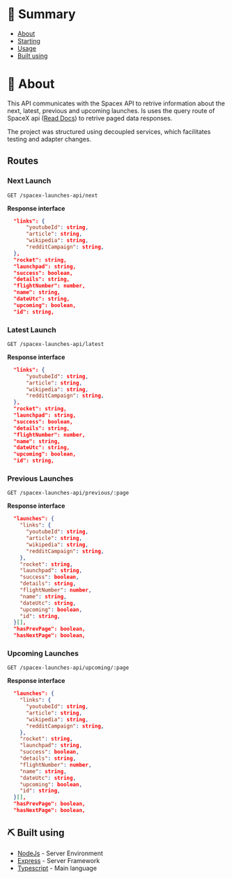 # 📝 Summary

- [About](#about)
- [Starting](#getting_started)
- [Usage](#usage)
- [Built using](#built_using)

# 🧐 About <a name = "about"></a>

This API communicates with the Spacex API to retrive information about the next, latest, previous and upcoming launches.
Is uses the query route of SpaceX api ([Read Docs](https://github.com/r-spacex/SpaceX-API)) to retrive paged data responses.

The project was structured using decoupled services, which facilitates testing and adapter changes.

## Routes

### **Next Launch**

    GET /spacex-launches-api/next

**Response interface**
```json
  "links": {
      "youtubeId": string,
      "article": string,
      "wikipedia": string,
      "redditCampaign": string,
  },
  "rocket": string,
  "launchpad": string,
  "success": boolean,
  "details": string,
  "flightNumber": number,
  "name": string,
  "dateUtc": string,
  "upcoming": boolean,
  "id": string,
```

### **Latest Launch**

    GET /spacex-launches-api/latest

**Response interface**
```json
  "links": {
      "youtubeId": string,
      "article": string,
      "wikipedia": string,
      "redditCampaign": string,
  },
  "rocket": string,
  "launchpad": string,
  "success": boolean,
  "details": string,
  "flightNumber": number,
  "name": string,
  "dateUtc": string,
  "upcoming": boolean,
  "id": string,
```

### **Previous Launches**

    GET /spacex-launches-api/previous/:page

**Response interface**
```json
  "launches": { 
    "links": {
      "youtubeId": string,
      "article": string,
      "wikipedia": string,
      "redditCampaign": string,
    },
    "rocket": string,
    "launchpad": string,
    "success": boolean,
    "details": string,
    "flightNumber": number,
    "name": string,
    "dateUtc": string,
    "upcoming": boolean,
    "id": string,
  }[],
  "hasPrevPage": boolean,
  "hasNextPage": boolean,
```

### **Upcoming Launches**

    GET /spacex-launches-api/upcoming/:page

**Response interface**
```json
  "launches": { 
    "links": {
      "youtubeId": string,
      "article": string,
      "wikipedia": string,
      "redditCampaign": string,
    },
    "rocket": string,
    "launchpad": string,
    "success": boolean,
    "details": string,
    "flightNumber": number,
    "name": string,
    "dateUtc": string,
    "upcoming": boolean,
    "id": string,
  }[],
  "hasPrevPage": boolean,
  "hasNextPage": boolean,
```

## ⛏️ Built using <a name = "built_using"></a>

- [NodeJs](https://nodejs.org/en/) - Server Environment
- [Express](https://expressjs.com/) - Server Framework
- [Typescript](https://www.typescriptlang.org/) - Main language
